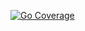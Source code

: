 [![Go Coverage](https://github.com/alextanhongpin/go-github-action-cover/wiki/coverage.svg)](https://raw.githack.com/wiki/alextanhongpin/go-github-action-cover/coverage.html)
